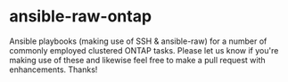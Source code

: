 # ansible-raw-ontap
Ansible playbooks (making use of SSH & ansible-raw) for a number of commonly employed clustered ONTAP tasks.  Please let us know if you're making use of these and likewise feel free to make a pull request with enhancements. Thanks!
